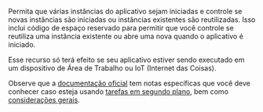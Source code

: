 ﻿Permita que várias instâncias do aplicativo sejam iniciadas e controle se novas instâncias são iniciadas ou instâncias existentes são reutilizadas. Isso inclui código de espaço reservado para permitir que você controle se reutiliza uma instância existente ou abre uma nova quando o aplicativo é iniciado.

Esse recurso só terá efeito se seu aplicativo estiver sendo executado em um dispositivo de Área de Trabalho ou IoT (Internet das Coisas).

Observe que a [documentação oficial](https://docs.microsoft.com/en-us/windows/uwp/launch-resume/multi-instance-uwp) tem notas específicas que você deve conhecer caso esteja usando [tarefas em segundo plano](https://docs.microsoft.com/en-us/windows/uwp/launch-resume/multi-instance-uwp#background-tasks-and-multi-instancing), bem como [considerações gerais](https://docs.microsoft.com/en-us/windows/uwp/launch-resume/multi-instance-uwp#additional-considerations).
